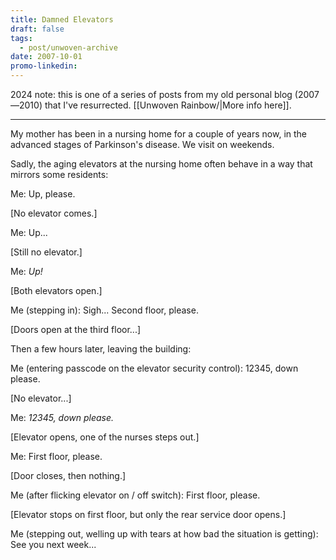 ```yaml
---
title: Damned Elevators
draft: false
tags:
  - post/unwoven-archive
date: 2007-10-01
promo-linkedin:
---
```

2024 note: this is one of a series of posts from my old personal blog (2007—2010) that I've resurrected. [[Unwoven Rainbow/|More info here]].

---

My mother has been in a nursing home for a couple of years now, in the advanced stages of Parkinson's disease. We visit on weekends.  
  
Sadly, the aging elevators at the nursing home often behave in a way that mirrors some residents:  
  
Me: Up, please.  
  
\[No elevator comes.\]
  
Me: Up...  
  
\[Still no elevator.\]
  
Me: _Up!_  
  
\[Both elevators open.\]
  
Me (stepping in): Sigh... Second floor, please.  
  
\[Doors open at the third floor...\]
  
Then a few hours later, leaving the building:  
  
Me (entering passcode on the elevator security control): 12345, down please.  
  
\[No elevator...\]
  
Me: _12345, down please._  
  
\[Elevator opens, one of the nurses steps out.\]
  
Me: First floor, please.  
  
\[Door closes, then nothing.\]
  
Me (after flicking elevator on / off switch): First floor, please.  
  
\[Elevator stops on first floor, but only the rear service door opens.\]
  
Me (stepping out, welling up with tears at how bad the situation is getting): See you next week...
